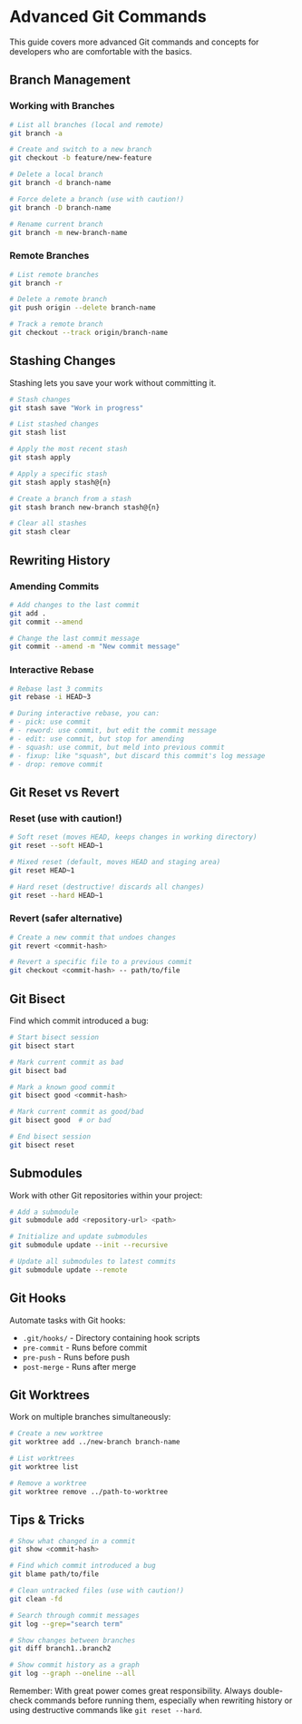 # Advanced Git Commands

This guide covers more advanced Git commands and concepts for developers who are comfortable with the basics.

## Branch Management

### Working with Branches

```bash
# List all branches (local and remote)
git branch -a

# Create and switch to a new branch
git checkout -b feature/new-feature

# Delete a local branch
git branch -d branch-name

# Force delete a branch (use with caution!)
git branch -D branch-name

# Rename current branch
git branch -m new-branch-name
```

### Remote Branches

```bash
# List remote branches
git branch -r

# Delete a remote branch
git push origin --delete branch-name

# Track a remote branch
git checkout --track origin/branch-name
```

## Stashing Changes

Stashing lets you save your work without committing it.

```bash
# Stash changes
git stash save "Work in progress"

# List stashed changes
git stash list

# Apply the most recent stash
git stash apply

# Apply a specific stash
git stash apply stash@{n}

# Create a branch from a stash
git stash branch new-branch stash@{n}

# Clear all stashes
git stash clear
```

## Rewriting History

### Amending Commits

```bash
# Add changes to the last commit
git add .
git commit --amend

# Change the last commit message
git commit --amend -m "New commit message"
```

### Interactive Rebase

```bash
# Rebase last 3 commits
git rebase -i HEAD~3

# During interactive rebase, you can:
# - pick: use commit
# - reword: use commit, but edit the commit message
# - edit: use commit, but stop for amending
# - squash: use commit, but meld into previous commit
# - fixup: like "squash", but discard this commit's log message
# - drop: remove commit
```

## Git Reset vs Revert

### Reset (use with caution!)

```bash
# Soft reset (moves HEAD, keeps changes in working directory)
git reset --soft HEAD~1

# Mixed reset (default, moves HEAD and staging area)
git reset HEAD~1

# Hard reset (destructive! discards all changes)
git reset --hard HEAD~1
```

### Revert (safer alternative)

```bash
# Create a new commit that undoes changes
git revert <commit-hash>

# Revert a specific file to a previous commit
git checkout <commit-hash> -- path/to/file
```

## Git Bisect

Find which commit introduced a bug:

```bash
# Start bisect session
git bisect start

# Mark current commit as bad
git bisect bad

# Mark a known good commit
git bisect good <commit-hash>

# Mark current commit as good/bad
git bisect good  # or bad

# End bisect session
git bisect reset
```

## Submodules

Work with other Git repositories within your project:

```bash
# Add a submodule
git submodule add <repository-url> <path>

# Initialize and update submodules
git submodule update --init --recursive

# Update all submodules to latest commits
git submodule update --remote
```

## Git Hooks

Automate tasks with Git hooks:

- `.git/hooks/` - Directory containing hook scripts
- `pre-commit` - Runs before commit
- `pre-push` - Runs before push
- `post-merge` - Runs after merge

## Git Worktrees

Work on multiple branches simultaneously:

```bash
# Create a new worktree
git worktree add ../new-branch branch-name

# List worktrees
git worktree list

# Remove a worktree
git worktree remove ../path-to-worktree
```

## Tips & Tricks

```bash
# Show what changed in a commit
git show <commit-hash>

# Find which commit introduced a bug
git blame path/to/file

# Clean untracked files (use with caution!)
git clean -fd

# Search through commit messages
git log --grep="search term"

# Show changes between branches
git diff branch1..branch2

# Show commit history as a graph
git log --graph --oneline --all
```

Remember: With great power comes great responsibility. Always double-check commands before running them, especially when rewriting history or using destructive commands like `git reset --hard`.
